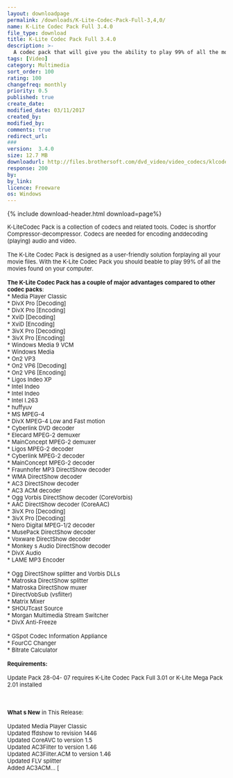 ```yaml
---
layout: downloadpage
permalink: /downloads/K-Lite-Codec-Pack-Full-3,4,0/
name: K-Lite Codec Pack Full 3.4.0
file_type: download
title: K-Lite Codec Pack Full 3.4.0
description: >-
  A codec pack that will give you the ability to play 99% of all the movies that you download from the internet
tags: [Video]
category: Multimedia
sort_order: 100
rating: 100
changefreq: monthly
priority: 0.5
published: true
create_date: 
modified_date: 03/11/2017
created_by: 
modified_by: 
comments: true
redirect_url: 
### 
version:  3.4.0
size: 12.7 MB
downloadurl: http://files.brothersoft.com/dvd_video/video_codecs/klcodec.exe
response: 200
by: 
by_link: 
licence: Freeware
os: Windows
---
```


{% include download-header.html download=page%}

<p style="fix-download-text !important">
<p><font size="2">K-LiteCodec Pack is a collection of codecs and related tools. Codec is shortfor Compressor-decompressor. Codecs are needed for encoding anddecoding (playing) audio and video. <br />
<br />
The K-Lite Codec Pack is designed as a user-friendly solution forplaying all your movie files. With the K-Lite Codec Pack you should beable to play 99% of all the movies found on your computer. <br />
<br />
<strong>The K-Lite Codec Pack has a couple of major advantages compared to other codec packs</strong>:<br />
* Media Player Classic<br />
* DivX Pro [Decoding]<br />
* DivX Pro [Encoding]<br />
* XviD [Decoding]<br />
* XviD [Encoding]<br />
* 3ivX Pro [Decoding]<br />
* 3ivX Pro [Encoding]<br />
* Windows Media 9 VCM<br />
* Windows Media<br />
* On2 VP3<br />
* On2 VP6 [Decoding]<br />
* On2 VP6 [Encoding]<br />
* Ligos Indeo XP<br />
* Intel Indeo<br />
* Intel Indeo<br />
* Intel I.263<br />
* huffyuv<br />
* MS MPEG-4<br />
* DivX MPEG-4 Low and Fast motion<br />
* Cyberlink DVD decoder<br />
* Elecard MPEG-2 demuxer<br />
* MainConcept MPEG-2 demuxer<br />
* Ligos MPEG-2 decoder<br />
* Cyberlink MPEG-2 decoder<br />
* MainConcept MPEG-2 decoder<br />
* Fraunhofer MP3 DirectShow decoder<br />
* WMA DirectShow decoder <br />
* AC3 DirectShow decoder<br />
* AC3 ACM decoder<br />
* Ogg Vorbis DirectShow decoder (CoreVorbis)<br />
* AAC DirectShow decoder (CoreAAC)<br />
* 3ivX Pro [Decoding]<br />
* 3ivX Pro [Decoding]<br />
* Nero Digital MPEG-1/2 decoder <br />
* MusePack DirectShow decoder<br />
* Voxware DirectShow decoder <br />
* Monkey s Audio DirectShow decoder <br />
* DivX Audio<br />
* LAME MP3 Encoder<br />
<br />
* Ogg DirectShow splitter and Vorbis DLLs<br />
* Matroska DirectShow splitter <br />
* Matroska DirectShow muxer<br />
* DirectVobSub (vsfilter)<br />
* Matrix Mixer<br />
* SHOUTcast Source<br />
* Morgan Multimedia Stream Switcher<br />
* DivX Anti-Freeze<br />
<br />
* GSpot Codec Information Appliance<br />
* FourCC Changer<br />
* Bitrate Calculator<br />
<br />
<span><strong>Requirements:</strong></span><br />
<br />
Update Pack 28-04- 07 requires K-Lite Codec Pack Full 3.01 or K-Lite Mega Pack 2.01 installed<br />
</font></p>
<div class="celltext_big"><br />
<br />
<font size="2"><strong>What s New</strong> in This Release:<br />
<br />
Updated Media Player Classic <br />
Updated ffdshow to revision 1446 <br />
Updated CoreAVC to version 1.5 <br />
Updated AC3Filter to version 1.46 <br />
Updated AC3Filter.ACM to version 1.46 <br />
Updated FLV splitter <br />
Added AC3ACM... [ </font></div></p>
